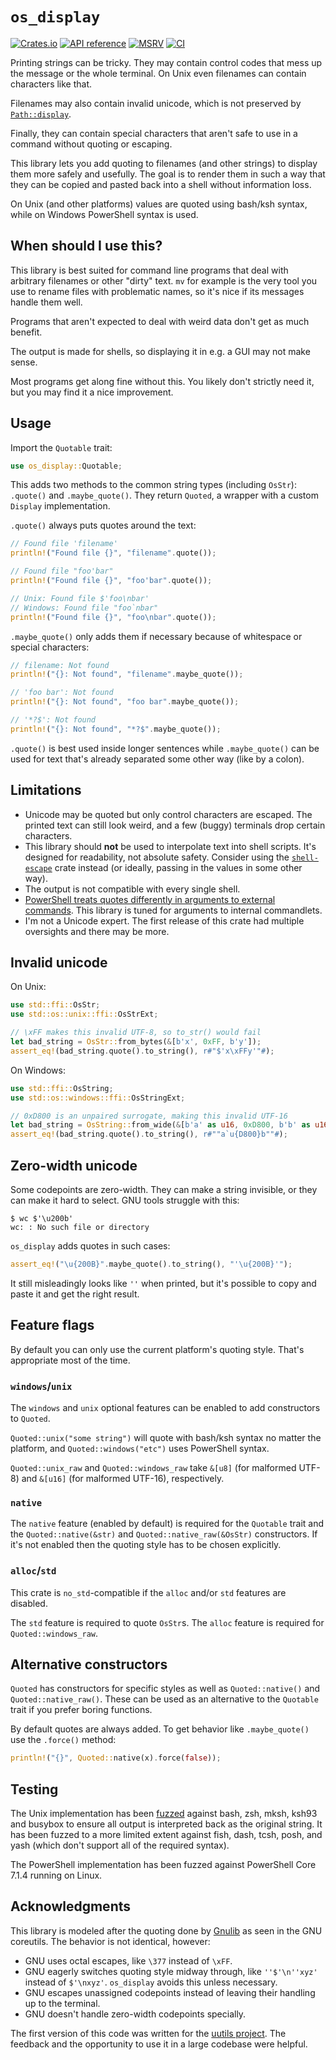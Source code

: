 # `os_display`

[![Crates.io](https://img.shields.io/crates/v/os_display.svg)](https://crates.io/crates/os_display)
[![API reference](https://docs.rs/os_display/badge.svg)](https://docs.rs/os_display/)
[![MSRV](https://img.shields.io/badge/MSRV-1.31-blue)](https://blog.rust-lang.org/2018/12/06/Rust-1.31-and-rust-2018.html)
[![CI](https://img.shields.io/github/workflow/status/blyxxyz/os_display/CI/master)](https://github.com/blyxxyz/os_display/actions)

Printing strings can be tricky. They may contain control codes that mess up the message or the whole terminal. On Unix even filenames can contain characters like that.

Filenames may also contain invalid unicode, which is not preserved by [`Path::display`](https://doc.rust-lang.org/std/path/struct.Path.html#method.display).

Finally, they can contain special characters that aren't safe to use in a command without quoting or escaping.

This library lets you add quoting to filenames (and other strings) to display them more safely and usefully. The goal is to render them in such a way that they can be copied and pasted back into a shell without information loss.

On Unix (and other platforms) values are quoted using bash/ksh syntax, while on Windows PowerShell syntax is used.

## When should I use this?

This library is best suited for command line programs that deal with arbitrary filenames or other "dirty" text. `mv` for example is the very tool you use to rename files with problematic names, so it's nice if its messages handle them well.

Programs that aren't expected to deal with weird data don't get as much benefit.

The output is made for shells, so displaying it in e.g. a GUI may not make sense.

Most programs get along fine without this. You likely don't strictly need it, but you may find it a nice improvement.

## Usage
Import the `Quotable` trait:

```rust
use os_display::Quotable;
```

This adds two methods to the common string types (including `OsStr`): `.quote()` and `.maybe_quote()`. They return `Quoted`, a wrapper with a custom `Display` implementation.

`.quote()` always puts quotes around the text:

```rust
// Found file 'filename'
println!("Found file {}", "filename".quote());

// Found file "foo'bar"
println!("Found file {}", "foo'bar".quote());

// Unix: Found file $'foo\nbar'
// Windows: Found file "foo`nbar"
println!("Found file {}", "foo\nbar".quote());
```

`.maybe_quote()` only adds them if necessary because of whitespace or special characters:

```rust
// filename: Not found
println!("{}: Not found", "filename".maybe_quote());

// 'foo bar': Not found
println!("{}: Not found", "foo bar".maybe_quote());

// '*?$': Not found
println!("{}: Not found", "*?$".maybe_quote());
```

`.quote()` is best used inside longer sentences while `.maybe_quote()` can be used for text that's already separated some other way (like by a colon).

## Limitations
- Unicode may be quoted but only control characters are escaped. The printed text can still look weird, and a few (buggy) terminals drop certain characters.
- This library should **not** be used to interpolate text into shell scripts. It's designed for readability, not absolute safety. Consider using the [`shell-escape`](https://crates.io/crates/shell-escape) crate instead (or ideally, passing in the values in some other way).
- The output is not compatible with every single shell.
- [PowerShell treats quotes differently in arguments to external commands](https://stackoverflow.com/questions/6714165). This library is tuned for arguments to internal commandlets.
- I'm not a Unicode expert. The first release of this crate had multiple oversights and there may be more.

## Invalid unicode
On Unix:

```rust
use std::ffi::OsStr;
use std::os::unix::ffi::OsStrExt;

// \xFF makes this invalid UTF-8, so to_str() would fail
let bad_string = OsStr::from_bytes(&[b'x', 0xFF, b'y']);
assert_eq!(bad_string.quote().to_string(), r#"$'x\xFFy'"#);
```

On Windows:

```rust
use std::ffi::OsString;
use std::os::windows::ffi::OsStringExt;

// 0xD800 is an unpaired surrogate, making this invalid UTF-16
let bad_string = OsString::from_wide(&[b'a' as u16, 0xD800, b'b' as u16]);
assert_eq!(bad_string.quote().to_string(), r#""a`u{D800}b""#);
```

## Zero-width unicode
Some codepoints are zero-width. They can make a string invisible, or they can make it hard to select. GNU tools struggle with this:

```console
$ wc $'\u200b'
wc: ​: No such file or directory
```

`os_display` adds quotes in such cases:

```rust
assert_eq!("\u{200B}".maybe_quote().to_string(), "'\u{200B}'");
```

It still misleadingly looks like `''` when printed, but it's possible to copy and paste it and get the right result.

## Feature flags
By default you can only use the current platform's quoting style. That's appropriate most of the time.

### `windows`/`unix`
The `windows` and `unix` optional features can be enabled to add constructors to `Quoted`.

`Quoted::unix("some string")` will quote with bash/ksh syntax no matter the platform, and `Quoted::windows("etc")` uses PowerShell syntax.

`Quoted::unix_raw` and `Quoted::windows_raw` take `&[u8]` (for malformed UTF-8) and `&[u16]` (for malformed UTF-16), respectively.

### `native`
The `native` feature (enabled by default) is required for the `Quotable` trait and the `Quoted::native(&str)` and `Quoted::native_raw(&OsStr)` constructors. If it's not enabled then the quoting style has to be chosen explicitly.

### `alloc`/`std`
This crate is `no_std`-compatible if the `alloc` and/or `std` features are disabled.

The `std` feature is required to quote `OsStr`s. The `alloc` feature is required for `Quoted::windows_raw`.

## Alternative constructors
`Quoted` has constructors for specific styles as well as `Quoted::native()` and `Quoted::native_raw()`. These can be used as an alternative to the `Quotable` trait if you prefer boring functions.

By default quotes are always added. To get behavior like `.maybe_quote()` use the `.force()` method:
```rust
println!("{}", Quoted::native(x).force(false));
```

## Testing
The Unix implementation has been [fuzzed](https://github.com/rust-fuzz/cargo-fuzz) against bash, zsh, mksh, ksh93 and busybox to ensure all output is interpreted back as the original string. It has been fuzzed to a more limited extent against fish, dash, tcsh, posh, and yash (which don't support all of the required syntax).

The PowerShell implementation has been fuzzed against PowerShell Core 7.1.4 running on Linux.

## Acknowledgments
This library is modeled after the quoting done by [Gnulib](https://www.gnu.org/software/gnulib/) as seen in the GNU coreutils. The behavior is not identical, however:
- GNU uses octal escapes, like `\377` instead of `\xFF`.
- GNU eagerly switches quoting style midway through, like `''$'\n''xyz'` instead of `$'\nxyz'`. `os_display` avoids this unless necessary.
- GNU escapes unassigned codepoints instead of leaving their handling up to the terminal.
- GNU doesn't handle zero-width codepoints specially.

The first version of this code was written for the [uutils project](https://github.com/uutils/coreutils). The feedback and the opportunity to use it in a large codebase were helpful.
